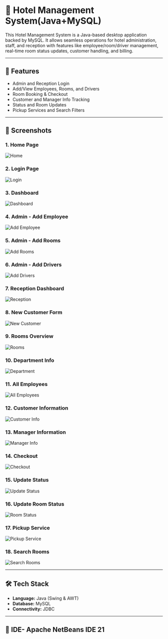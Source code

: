 # 🏨 Hotel Management System(Java+MySQL)

This Hotel Management System is a Java-based desktop application backed by MySQL. It allows seamless operations for hotel administration, staff, and reception with features like employee/room/driver management, real-time room status updates, customer handling, and billing.

---
## 🚀 Features

- Admin and Reception Login
- Add/View Employees, Rooms, and Drivers
- Room Booking & Checkout
- Customer and Manager Info Tracking
- Status and Room Updates
- Pickup Services and Search Filters

---

## 📸 Screenshots

### 1. Home Page  
![Home](assets/one.png)

### 2. Login Page  
![Login](assets/two.png)

### 3. Dashboard  
![Dashboard](assets/three.png)

### 4. Admin - Add Employee  
![Add Employee](assets/four.png)

### 5. Admin - Add Rooms  
![Add Rooms](assets/five.png)

### 6. Admin - Add Drivers  
![Add Drivers](assets/six.png)


### 7. Reception Dashboard  
![Reception](assets/seven.png)

### 8. New Customer Form  
![New Customer](assets/eight.png)

### 9. Rooms Overview  
![Rooms](assets/nine.png)

### 10. Department Info  
![Department](assets/ten.png)

### 11. All Employees  
![All Employees](assets/eleven.png)

### 12. Customer Information  
![Customer Info](assets/twelve.png)

### 13. Manager Information  
![Manager Info](assets/thirteen.png)

### 14. Checkout  
![Checkout](assets/fourteen.png)

### 15. Update Status  
![Update Status](assets/fifteen.png)

### 16. Update Room Status  
![Room Status](assets/sixteen.png)

### 17. Pickup Service  
![Pickup Service](assets/seventeen.png)

### 18. Search Rooms  
![Search Rooms](assets/eighteen.png)


---

## 🛠️ Tech Stack

- **Language:** Java (Swing & AWT)
- **Database:** MySQL
- **Connectivity:** JDBC

---

## 📂 IDE- Apache NetBeans IDE 21

